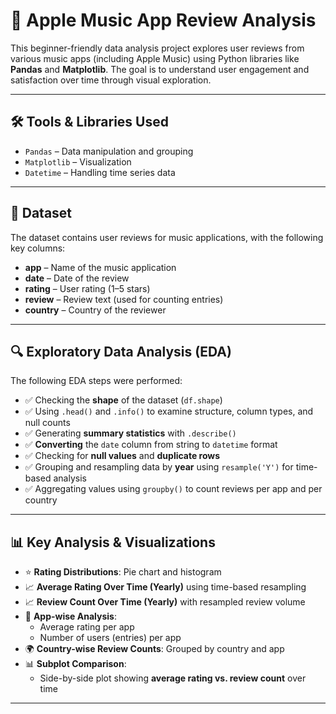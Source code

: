 # 🎵 Apple Music App Review Analysis

This beginner-friendly data analysis project explores user reviews from various music apps (including Apple Music) using Python libraries like **Pandas** and **Matplotlib**. The goal is to understand user engagement and satisfaction over time through visual exploration.


---
## 🛠️ Tools & Libraries Used
- `Pandas` – Data manipulation and grouping
- `Matplotlib` – Visualization
- `Datetime` – Handling time series data
---


## 📂 Dataset
The dataset contains user reviews for music applications, with the following key columns:
- **app** – Name of the music application
- **date** – Date of the review
- **rating** – User rating (1–5 stars)
- **review** – Review text (used for counting entries)
- **country** – Country of the reviewer

---

## 🔍 Exploratory Data Analysis (EDA)

The following EDA steps were performed:

- ✅ Checking the **shape** of the dataset (`df.shape`)
- ✅ Using `.head()` and `.info()` to examine structure, column types, and null counts
- ✅ Generating **summary statistics** with `.describe()`
- ✅ **Converting** the `date` column from string to `datetime` format
- ✅ Checking for **null values** and **duplicate rows**
- ✅ Grouping and resampling data by **year** using `resample('Y')` for time-based analysis
- ✅ Aggregating values using `groupby()` to count reviews per app and per country

---

## 📊 Key Analysis & Visualizations

- ⭐ **Rating Distributions**: Pie chart and histogram
- 📈 **Average Rating Over Time (Yearly)** using time-based resampling
- 📈 **Review Count Over Time (Yearly)** with resampled review volume
- 🧾 **App-wise Analysis**:
  - Average rating per app
  - Number of users (entries) per app
- 🌍 **Country-wise Review Counts**: Grouped by country and app
- 📊 **Subplot Comparison**:
  - Side-by-side plot showing **average rating vs. review count** over time

---

